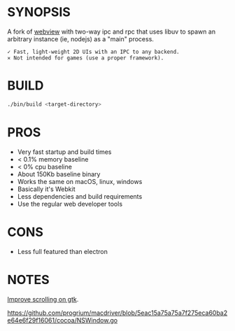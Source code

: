 # SYNOPSIS

A fork of [webview][00] with two-way ipc and rpc that uses libuv
to spawn an arbitrary instance (ie, nodejs) as a "main" process.

```
✓ Fast, light-weight 2D UIs with an IPC to any backend.
✕ Not intended for games (use a proper framework).
```

# BUILD

```bash
./bin/build <target-directory>
```

# PROS

- Very fast startup and build times
- < 0.1% memory baseline
- < 0% cpu baseline
- About 150Kb baseline binary
- Works the same on macOS, linux, windows
- Basically it's Webkit
- Less dependencies and build requirements
- Use the regular web developer tools

# CONS

- Less full featured than electron

# NOTES

[Improve scrolling on gtk][2].

[01]:https://developer.apple.com/documentation/webkit/wkwebview
[00]:https://developer.apple.com/videos/play/wwdc2020/10188/
[0]:https://github.com/webview/webview/blob/master/webview.h
[1]:https://github.com/javalikescript/webview-c/blob/master/webview-cocoa.c#L508
[2]:https://github.com/PerBothner/DomTerm/blob/1a8eadb111b5c4eab8dce00f5f672801af52d8f5/native/webview.cc#L33
[4]:https://github.com/electron/electron/blob/6b6ffbdd107f4633b2b70d0e41be64aa65efc540/shell/browser/ui/cocoa/electron_menu_controller.mm

https://github.com/progrium/macdriver/blob/5eac15a75a75a7f275eca60ba2e64e6f29f16061/cocoa/NSWindow.go
